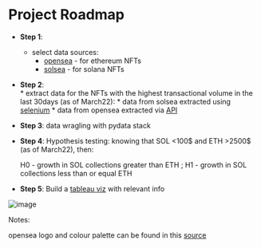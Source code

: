 # Project Roadmap

* **Step 1**: 
    * select data sources:
        * [opensea](https://opensea.io/) - for ethereum NFTs  
        * [solsea](https://solsea.io/collection-statistics) - for solana NFTs


* **Step 2**:  
       * extract data for the NFTs with the highest transactional volume in the last 30days (as of March22):
              * data from solsea extracted using [selenium](https://www.selenium.dev/)
              * data from opensea extracted via [API](https://docs.opensea.io/reference/api-overview)

* **Step 3**: 
data wragling with pydata stack 

* **Step 4**: 
Hypothesis testing: knowing that SOL <100$ and ETH >2500$ (as of March22), then:

  H0 - growth in SOL collections greater than ETH ; 
  H1 - growth in SOL collections less than or equal ETH

* **Step 5**: 
Build a [tableau viz](https://public.tableau.com/app/profile/andrejgoncalves/viz/nfts_market/marketplaces?publish=yes) with relevant info

![image](https://user-images.githubusercontent.com/56920684/157866463-8e0921e1-f266-416b-9029-9311ae456045.png)


Notes: 

opensea logo and colour palette can be found in this [source](https://docs.opensea.io/docs/logos)

